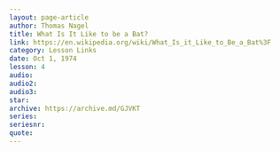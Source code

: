 ```yaml
---
layout: page-article
author: Thomas Nagel
title: What Is It Like to be a Bat?
link: https://en.wikipedia.org/wiki/What_Is_it_Like_to_Be_a_Bat%3F
category: Lesson Links
date: Oct 1, 1974
lesson: 4
audio: 
audio2: 
audio3: 
star: 
archive: https://archive.md/GJVKT
series: 
seriesnr: 
quote: 
---
```

